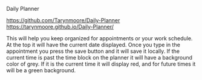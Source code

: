 Daily Planner 

https://github.com/Tarynmoore/Daily-Planner
https://tarynmoore.github.io/Daily-Planner/


This will help you keep organized for appointments or your work schedule. At the top it will have the current date displayed. Once you type in the appointment you press the save button and it will save it locally. If the current time is past the time block on the planner it will have a background color of grey. If it is the current time it will display red, and for future times it will be a green background. 